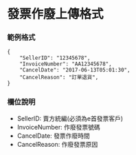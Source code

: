 # 發票作廢上傳格式

### 範例格式
```
{
    "SellerID": "12345678",
    "InvoiceNumber": "AA12345678",
    "CancelDate": "2017-06-13T05:01:30",
    "CancelReason": "訂單退貨",
}
```
### 欄位說明
* SellerID: 賣方統編\(必須為e首發票客戶\)
* InvoiceNumber: 作廢發票號碼
* CancelDate: 發票作廢時間
* CancelReason: 作廢發票原因
